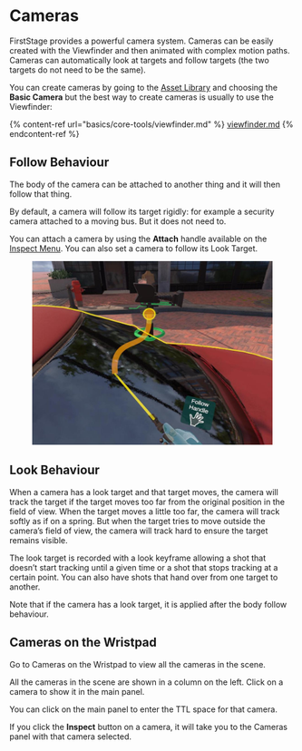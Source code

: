 # Cameras

FirstStage provides a powerful camera system. Cameras can be easily created with the Viewfinder and then animated with complex motion paths. Cameras can automatically look at targets and follow targets (the two targets do not need to be the same).

You can create cameras by going to the [Asset Library](basics/asset-library.md) and choosing the **Basic Camera** but the best way to create cameras is usually to use the Viewfinder:

{% content-ref url="basics/core-tools/viewfinder.md" %}
[viewfinder.md](basics/core-tools/viewfinder.md)
{% endcontent-ref %}

## Follow Behaviour

The body of the camera can be attached to another thing and it will then follow that thing.

By default, a camera will follow its target rigidly: for example a security camera attached to a moving bus. But it does not need to.

You can attach a camera by using the **Attach** handle available on the [Inspect Menu](basics/working-with-things/#inspect-menu). You can also set a camera to follow its Look Target.

<figure><img src=".gitbook/assets/Follow Test 2023-02-26 21-30-10.jpg" alt=""><figcaption></figcaption></figure>

## Look Behaviour <a href="#_enjm7xrw1oa7" id="_enjm7xrw1oa7"></a>

When a camera has a look target and that target moves, the camera will track the target if the target moves too far from the original position in the field of view. When the target moves a little too far, the camera will track softly as if on a spring. But when the target tries to move outside the camera’s field of view, the camera will track hard to ensure the target remains visible.

The look target is recorded with a look keyframe allowing a shot that doesn’t start tracking until a given time or a shot that stops tracking at a certain point. You can also have shots that hand over from one target to another.

Note that if the camera has a look target, it is applied after the body follow behaviour.

## Cameras on the Wristpad <a href="#_yjzp7fnhledc" id="_yjzp7fnhledc"></a>

Go to Cameras on the Wristpad to view all the cameras in the scene.

All the cameras in the scene are shown in a column on the left. Click on a camera to show it in the main panel.

You can click on the main panel to enter the TTL space for that camera.

If you click the **Inspect** button on a camera, it will take you to the Cameras panel with that camera selected.


